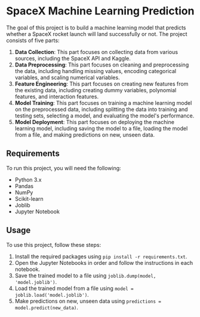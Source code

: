 # SpaceX Machine Learning Prediction

The goal of this project is to build a machine learning model that predicts whether a SpaceX rocket launch will land successfully or not. The project consists of five parts:

1. **Data Collection**: This part focuses on collecting data from various sources, including the SpaceX API and Kaggle.
2. **Data Preprocessing**: This part focuses on cleaning and preprocessing the data, including handling missing values, encoding categorical variables, and scaling numerical variables.
3. **Feature Engineering**: This part focuses on creating new features from the existing data, including creating dummy variables, polynomial features, and interaction features.
4. **Model Training**: This part focuses on training a machine learning model on the preprocessed data, including splitting the data into training and testing sets, selecting a model, and evaluating the model's performance.
5. **Model Deployment**: This part focuses on deploying the machine learning model, including saving the model to a file, loading the model from a file, and making predictions on new, unseen data.

## Requirements

To run this project, you will need the following:

* Python 3.x
* Pandas
* NumPy
* Scikit-learn
* Joblib
* Jupyter Notebook


## Usage

To use this project, follow these steps:

1. Install the required packages using `pip install -r requirements.txt`.
2. Open the Jupyter Notebooks in order and follow the instructions in each notebook.
3. Save the trained model to a file using `joblib.dump(model, 'model.joblib')`.
4. Load the trained model from a file using `model = joblib.load('model.joblib')`.
5. Make predictions on new, unseen data using `predictions = model.predict(new_data)`.

